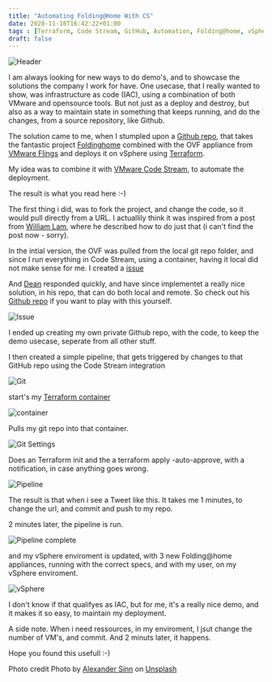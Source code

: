 ```yaml
---
title: "Automating Folding@Home With CS"
date: 2020-11-18T16:42:22+01:00
tags : [Terraform, Code Stream, GitHub, Automation, Folding@home, vSphere]
draft: false
---
```

![Header](/img/automating-fah-with-cs/top_picture.jpg)

I am always looking for new ways to do demo's, and to showcase the solutions the company I work for have. 
One usecase, that I really wanted to show, was infrastructure as code (IAC), using a combination of both VMware and opensource tools.
But not just as a deploy and destroy, but also as a way to maintain state in something that keeps running, and do the changes, from a source repository, like Github.

The solution came to me, when I stumpled upon a [Github repo](https://github.com/saintdle/Terraform), that takes the fantastic project [Foldinghome](https://foldingathome.org) combined with the OVF appliance from [VMware Flings](https://flings.vmware.com/vmware-appliance-for-folding-home) and deploys it on vSphere using [Terraform](https://www.terraform.io).

My idea was to combine it with [VMware Code Stream](https://cloud.vmware.com/code-stream), to automate the deployment.

The result is what you read here :-) 

The first thing i did, was to fork the project, and change the code, so it would pull directly from a URL. I actuallily think it was inspired from a post from [William Lam](https://twitter.com/lamw), where he described how to do just that (i can't find the post now - sorry). 

In the intial version, the OVF was pulled from the local git repo folder, and since I run everything in Code Stream, using a container, having it local did not make sense for me. 
I created a [issue](ttps://github.com/saintdle/Terraform/pull/1#issuecomment-723975191)

And [Dean](https://twitter.com/saintdle) responded quickly, and have since implementet a really nice solution, in his repo, that can do both local and remote. So check out his [Github repo](https://github.com/saintdle/Terraform) if you want to play with this yourself.

![Issue](/img/automating-fah-with-cs/github_issue.png)

I ended up creating my own private Github repo, with the code, to keep the demo usecase, seperate from all other stuff. 

I then created a simple pipeline, that gets triggered by changes to that GitHub repo using the Code Stream integration

![Git](/img/automating-fah-with-cs/cs_git_webhook.png)

start's my [Terraform container](https://hub.docker.com/r/robertjensen/terraform)

![container](/img/automating-fah-with-cs/cs_docker_setting.png)

Pulls my git repo into that container.

![Git Settings](/img/automating-fah-with-cs/cs_git_settings.png)

Does an Terraform init and the a terraform apply -auto-approve, with a notification, in case anything goes wrong.

![Pipeline](/img/automating-fah-with-cs/cs_pipeline.png)

The result is that when i see a Tweet like this.
It takes me 1 minutes, to change the url, and commit and push to my repo.

2 minutes later, the pipeline is run.

![Pipeline complete](/img/automating-fah-with-cs/cs_pipeline_complete.png)

and my vSphere enviroment is updated, with 3 new Folding@home appliances, running with the correct specs, and with my user, on my vSphere enviroment.

![vSphere](/img/automating-fah-with-cs/vsphere.png)

I don't know if that qualifyes as IAC, but for me, it's a really nice demo, and it makes it so easy, to maintain my deployment.

A side note. When i need ressources, in my enviroment, I jsut change the number of VM's, and commit. And 2 minuts later, it happens. 

Hope you found this usefull :-) 


Photo credit
<span>Photo by <a href="https://unsplash.com/@swimstaralex?utm_source=unsplash&amp;utm_medium=referral&amp;utm_content=creditCopyText">Alexander Sinn</a> on <a href="https://unsplash.com/s/photos/code?utm_source=unsplash&amp;utm_medium=referral&amp;utm_content=creditCopyText">Unsplash</a></span>
